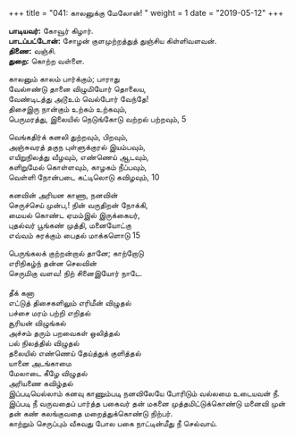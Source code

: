 ﻿+++
title = "041: காலனுக்கு மேலோன்!  "
weight = 1
date = "2019-05-12"
+++

**பாடியவர்:** கோவூர் கிழார்.  
**பாடப்பட்டோன்:** சோழன் குளமுற்றத்துத் துஞ்சிய கிள்ளிவளவன்.  
**திணை:** வஞ்சி.  
**துறை:** கொற்ற வள்ளை.  
  
காலனும் காலம் பார்க்கும்; பாராது  
வேல்ஈண்டு தானை விழுமியோர் தொலைய,  
வேண்டிடத்து அடூஉம் வெல்போர் வேந்தே!  
திசைஇரு நான்கும் உற்கம் உற்கவும்,  
பெருமரத்து, இலையில் நெடுங்கோடு வற்றல் பற்றவும், 5  
  
வெங்கதிர்க் கனலி துற்றவும், பிறவும்,  
அஞ்சுவரத் தகுந புள்ளுக்குரல் இயம்பவும்,  
எயிறுநிலத்து வீழவும், எண்ணெய் ஆடவும்,  
களிறுமேல் கொள்ளவும், காழகம் நீப்பவும்,  
வெள்ளி நோன்படை கட்டிலொடு கவிழவும், 10  
  
கனவின் அரியன காணா, நனவின்  
செருச்செய் முன்ப,! நின் வருதிறன் நோக்கி,  
மையல் கொண்ட ஏமம்இல் இருக்கையர்,  
புதல்வர் பூங்கண் முத்தி, மனையோட்கு  
எவ்வம் சுரக்கும் பைதல் மாக்களொடு 15  
  
பெருங்கலக் குற்றன்றால் தானே; காற்றோடு  
எரிநிகழ்ந் தன்ன செலவின்  
செருமிகு வளவ! நிற் சினைஇயோர் நாடே.  
   
தீக் கனா  
எட்டுத் திசைகளிலும் எரிமீன் விழுதல்  
பச்சை மரம் பற்றி எறிதல்  
சூரியன் விழுங்கல்  
அச்சம் தரும் பறவைகள் ஒலித்தல்  
பல் நிலத்தில் விழுதல்  
தலையில் எண்ணெய் தேய்த்துக் குளித்தல்  
யானை அடங்காமை  
மேலாடை கீழே விழுதல்  
அரியணை கவிழ்தல்  
இப்படியெல்லாம் கனவு காணும்படி நனவிலேயே போரிடும் வல்லமை உடையவன் நீ.  
இப்படி நீ வருவதைப் பார்த்த பகைவர் தன் மகனை முத்தமிட்டுக்கொண்டு மனைவி முன் தன் கண் கலங்குவதை மறைத்துக்கொண்டு நிற்பர்.  
காற்றும் செருப்பும் வீசுவது போல பகை நாட்டின்மீது நீ செல்வாய்.  
